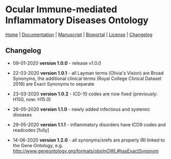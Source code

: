 # Ocular Immune-mediated Inflammatory Diseases Ontology

[Home](README.md) | [Documentation](MIRO.md) | [Manuscript](https://doi.org/10.1016/j.compbiomed.2021.104542) | [Bioportal](https://bioportal.bioontology.org/ontologies/OCIMIDO) | [License](LICENSE.md) | [Changelog](CHANGELOG.md)

## Changelog

* 09-01-2020 **version 1.0.0** - release v1.0.0

* 22-03-2020 **version 1.0.1** - all Layman terms (Olivia's Vision) are Broad Synonyms, the additional clinical terms (Royal College Clinical Dataset 2018) are Exact Synonyms to separate

* 23-03-2020 **version 1.0.2** - ICD-10 codes are now fixed (previously: H150, now: H15.0)

* 26-05-2020 **version 1.1.0** - newly added infectious and systemic diseases

* 29-05-2020 **version 1.1.1** - inflammatory disorders have ICD9 codes and readcodes [fully]

* 14-06-2020 **version 1.2.0** - all synonyms/xrefs are properly IRI linked to the Gene Ontology, e.g. http://www.geneontology.org/formats/oboInOWL#hasExactSynonym
